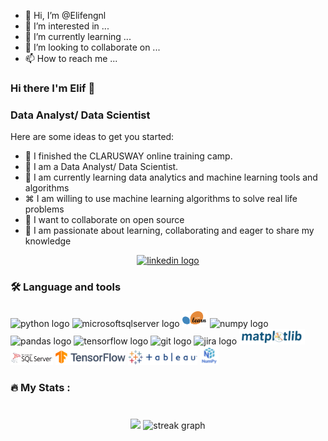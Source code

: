 - 👋 Hi, I’m @Elifengnl
- 👀 I’m interested in ...
- 🌱 I’m currently learning ...
- 💞️ I’m looking to collaborate on ...
- 📫 How to reach me ...

<!---
Elifengnl/Elifengnl is a ✨ special ✨ repository because its `README.md` (this file) appears on your GitHub profile.
You can click the Preview link to take a look at your changes.
--->



### Hi there I'm Elif 👋
###  Data Analyst/ Data Scientist


Here are some ideas to get you started:

- 🔭 I finished the CLARUSWAY online training camp.
- 🔭 I am a  Data Analyst/ Data Scientist.
- 🌱 I am currently learning data analytics and machine learning tools and algorithms
- ⌘ I am willing to use machine learning algorithms to solve real life problems
- 👯 I want to collaborate on open source
- 💬 I am passionate about learning, collaborating and eager to share my knowledge


<div align="center">
  <a href="https://www.linkedin.com/feed/" target="_blank">
    <img src="https://img.shields.io/static/v1?message=LinkedIn&logo=linkedin&label=&color=0077B5&logoColor=white&labelColor=&style=for-the-badge" height="25" alt="linkedin logo"  />
  </a>
</div>

<h3 align="left">🛠 Language and tools</h3>

###

<div align="left">
  <img src="https://cdn.jsdelivr.net/gh/devicons/devicon/icons/python/python-original.svg" height="40" width="52" alt="python logo"  />
  <img src="https://cdn.jsdelivr.net/gh/devicons/devicon/icons/microsoftsqlserver/microsoftsqlserver-plain.svg" height="40" width="52" alt="microsoftsqlserver logo"  />
  <img src="https://github.com/muhsintsn/muhsintsn/blob/main/scikit-learn-logo.png" height="25" alt="scikit-learn logo"  />
  <img src="https://cdn.jsdelivr.net/gh/devicons/devicon/icons/numpy/numpy-original.svg" height="40" width="52" alt="numpy logo"  />
  <img src="https://cdn.jsdelivr.net/gh/devicons/devicon/icons/pandas/pandas-original.svg" height="40" width="52" alt="pandas logo"  />
  <img src="https://cdn.jsdelivr.net/gh/devicons/devicon/icons/tensorflow/tensorflow-original.svg" height="40" width="52" alt="tensorflow logo"  />
  <img src="https://cdn.jsdelivr.net/gh/devicons/devicon/icons/git/git-original.svg" height="40" width="52" alt="git logo"  />
  <img src="https://cdn.jsdelivr.net/gh/devicons/devicon/icons/jira/jira-original.svg" height="40" width="52" alt="jira logo"  />
  <img src="https://github.com/muhsintsn/muhsintsn/blob/main/mathplotlib.svg" height="25" alt="mathplotlib logo"  />
  <img src="https://github.com/muhsintsn/muhsintsn/blob/main/sql%20server.png" height="25" alt="ql%20serverlogo"  />
  <img src="https://github.com/muhsintsn/muhsintsn/blob/main/tensor.svg" height="25" alt="tensor logo"  />
  <img src="https://github.com/muhsintsn/muhsintsn/blob/main/tableu.png" height="25" alt="tableu logo"  />
  <img src="https://github.com/muhsintsn/muhsintsn/blob/main/numpy.png" height="30"/>

  
</div>

<h3 align="left">🔥   My Stats :</h3>

###

<br clear="both">

<div align="center">
  <img src="https://github-readme-stats.vercel.app/api?username=muhsintsn&theme=dark&hide_border=false&include_all_commits=false&count_private=false" />
 
  <img src="https://streak-stats.demolab.com?user=muhsintsn&locale=en&mode=daily&theme=dark&hide_border=true&border_radius=5&order=3" height="220" alt="streak graph" />
     
</div>

  

###

